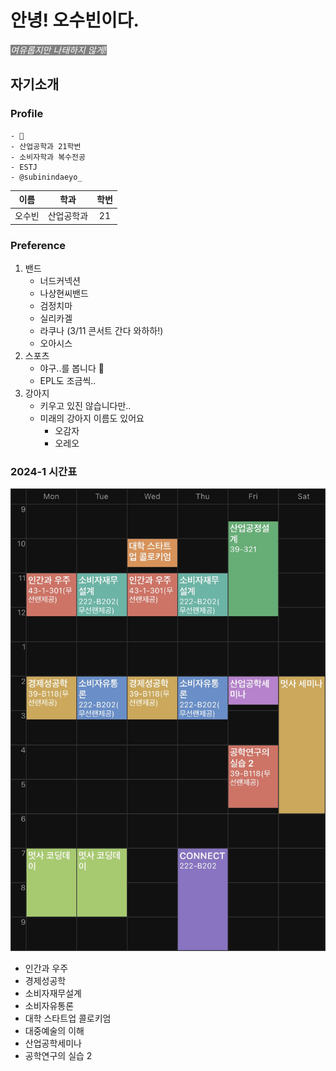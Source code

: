# 안녕! 오수빈이다.

<span style = "background-color:gray; color:white">_*여유롭지만 나태하지 않게!*_

## 자기소개
### Profile
    - 🦁
    - 산업공학과 21학번
    - 소비자학과 복수전공
    - ESTJ
    - @subinindaeyo_

| 이름 | 학과 | 학번 |
| :---: | :---: | :---: |
|오수빈|산업공학과|21|

### Preference
1. 밴드
    - 너드커넥션
    - 나상현씨밴드
    - 검정치마
    - 실리카겔
    - 라쿠나 (3/11 콘서트 간다 와하하!)
    - 오아시스
2. 스포츠
    - 야구..를 봅니다 🐯
    - EPL도 조금씩..
3. 강아지
    - 키우고 있진 않습니다만..
    - 미래의 강아지 이름도 있어요
        - 오감자
        - 오레오

### 2024-1 시간표
![시간표](./img_subin/timetable.jpg "제 시간표입니다")
- 인간과 우주
- 경제성공학
- 소비자재무설계
- 소비자유통론
- 대학 스타트업 콜로키엄
- 대중예술의 이해
- 산업공학세미나
- 공학연구의 실습 2